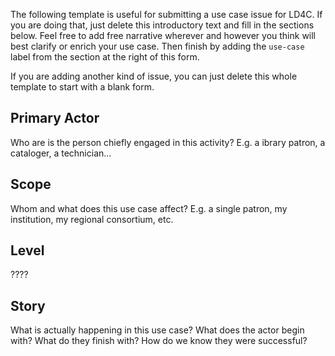 The following template is useful for submitting a use case issue for LD4C.
If you are doing that, just delete this introductory text and fill in the sections below.
Feel free to add free narrative wherever and however you think will best clarify or enrich your use case.
Then finish by adding the `use-case` label from the section at the right of this form.

If you are adding another kind of issue, you can just delete this whole template to start with a blank form.

## Primary Actor

Who are is the person chiefly engaged in this activity? E.g. a ibrary patron, a cataloger, a technician...

## Scope

Whom and what does this use case affect? E.g. a single patron, my institution, my regional consortium, etc.

## Level

????

## Story

What is actually happening in this use case? What does the actor begin with? What do they finish with? How do we know they were successful?
